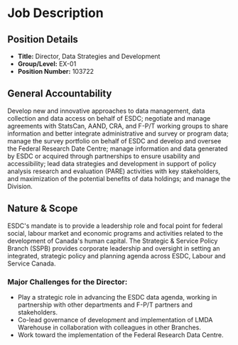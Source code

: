 # Job Description

## Position Details

*   **Title:** Director, Data Strategies and Development
*   **Group/Level:** EX-01
*   **Position Number:** 103722

## General Accountability

Develop new and innovative approaches to data management, data collection and data access on behalf of ESDC; negotiate and manage agreements with StatsCan, AAND, CRA, and F-P/T working groups to share information and better integrate administrative and survey or program data; manage the survey portfolio on behalf of ESDC and develop and oversee the Federal Research Date Centre; manage information and data generated by ESDC or acquired through partnerships to ensure usability and accessibility; lead data strategies and development in support of policy analysis research and evaluation (PARE) activities with key stakeholders, and maximization of the potential benefits of data holdings; and manage the Division.

## Nature & Scope

ESDC's mandate is to provide a leadership role and focal point for federal social, labour market and economic programs and activities related to the development of Canada's human capital. The Strategic & Service Policy Branch (SSPB) provides corporate leadership and oversight in setting an integrated, strategic policy and planning agenda across ESDC, Labour and Service Canada.

### Major Challenges for the Director:

*   Play a strategic role in advancing the ESDC data agenda, working in partnership with other departments and F-P/T partners and stakeholders.
*   Co-lead governance of development and implementation of LMDA Warehouse in collaboration with colleagues in other Branches.
*   Work toward the implementation of the Federal Research Data Centre.
